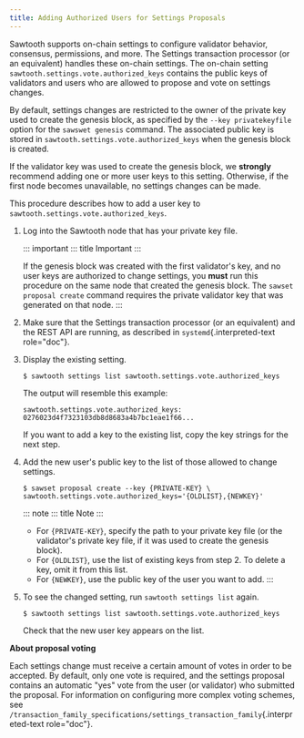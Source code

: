 ```yaml
---
title: Adding Authorized Users for Settings Proposals
---
```


Sawtooth supports on-chain settings to configure validator behavior,
consensus, permissions, and more. The Settings transaction processor (or
an equivalent) handles these on-chain settings. The on-chain setting
`sawtooth.settings.vote.authorized_keys` contains the public keys of
validators and users who are allowed to propose and vote on settings
changes.

By default, settings changes are restricted to the owner of the private
key used to create the genesis block, as specified by the
`--key privatekeyfile` option for the `sawswet genesis` command. The
associated public key is stored in
`sawtooth.settings.vote.authorized_keys` when the genesis block is
created.

If the validator key was used to create the genesis block, we
**strongly** recommend adding one or more user keys to this setting.
Otherwise, if the first node becomes unavailable, no settings changes
can be made.

This procedure describes how to add a user key to
`sawtooth.settings.vote.authorized_keys`.

1.  Log into the Sawtooth node that has your private key file.

    ::: important
    ::: title
    Important
    :::

    If the genesis block was created with the first validator\'s key,
    and no user keys are authorized to change settings, you **must** run
    this procedure on the same node that created the genesis block. The
    `sawset proposal create` command requires the private validator key
    that was generated on that node.
    :::

2.  Make sure that the Settings transaction processor (or an equivalent)
    and the REST API are running, as described in
    `systemd`{.interpreted-text role="doc"}.

3.  Display the existing setting.

    ``` console
    $ sawtooth settings list sawtooth.settings.vote.authorized_keys
    ```

    The output will resemble this example:

    ``` console
    sawtooth.settings.vote.authorized_keys: 0276023d4f7323103db8d8683a4b7bc1eae1f66...
    ```

    If you want to add a key to the existing list, copy the key strings
    for the next step.

4.  Add the new user\'s public key to the list of those allowed to
    change settings.

    ``` none
    $ sawset proposal create --key {PRIVATE-KEY} \
    sawtooth.settings.vote.authorized_keys='{OLDLIST},{NEWKEY}'
    ```

    ::: note
    ::: title
    Note
    :::

    -   For `{PRIVATE-KEY}`, specify the path to your private key file
        (or the validator\'s private key file, if it was used to create
        the genesis block).
    -   For `{OLDLIST}`, use the list of existing keys from step 2. To
        delete a key, omit it from this list.
    -   For `{NEWKEY}`, use the public key of the user you want to add.
    :::

5.  To see the changed setting, run `sawtooth settings list` again.

    ``` console
    $ sawtooth settings list sawtooth.settings.vote.authorized_keys
    ```

    Check that the new user key appears on the list.

**About proposal voting**

Each settings change must receive a certain amount of votes in order to
be accepted. By default, only one vote is required, and the settings
proposal contains an automatic \"yes\" vote from the user (or validator)
who submitted the proposal. For information on configuring more complex
voting schemes, see
`/transaction_family_specifications/settings_transaction_family`{.interpreted-text
role="doc"}.

<!--
  Licensed under Creative Commons Attribution 4.0 International License
  https://creativecommons.org/licenses/by/4.0/
-->

